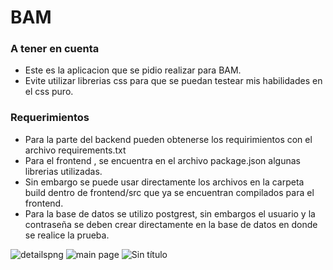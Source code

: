 # BAM

### A tener en cuenta
- Este es la aplicacion que se pidio realizar para BAM.
- Evite utilizar librerias css para que se puedan testear mis habilidades en el css puro.

### Requerimientos
- Para la parte del backend pueden obtenerse los requirimientos con el archivo requirements.txt
- Para el frontend , se encuentra en el archivo package.json algunas librerias utilizadas. 
- Sin embargo se puede usar directamente los archivos en la carpeta build dentro de frontend/src que ya se encuentran compilados para el frontend.
- Para la base de datos se utilizo postgrest, sin embargos el usuario y la contraseña se deben crear directamente en la base de datos en donde se realice la prueba.

![detailspng](https://user-images.githubusercontent.com/37253146/132739150-d9be7d18-7d76-4f33-a8ea-6c2b32b99136.png)
![main page](https://user-images.githubusercontent.com/37253146/132739156-d3297c5d-9267-4a16-8a8b-b328e232389e.png)
![Sin título](https://user-images.githubusercontent.com/37253146/132739160-961c92e2-fe5f-40fe-bc67-78ab7609fb2c.png)
